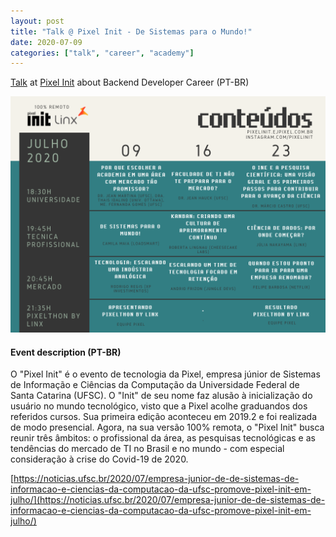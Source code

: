 ```yaml
---
layout: post
title: "Talk @ Pixel Init - De Sistemas para o Mundo!"
date: 2020-07-09
categories: ["talk", "career", "academy"]
---
```


[Talk](pixelinit.ejpixel.com.br) at [Pixel Init](pixelinit.ejpixel.com.br) about Backend Developer Career (PT-BR)

![Pixel Init Schedule](/assets/pixel_init.png)

#### Event description (PT-BR)

O "Pixel Init" é o evento de tecnologia da Pixel, empresa júnior de Sistemas de Informação e Ciências da Computação da Universidade Federal de Santa Catarina (UFSC). O "Init" de seu nome faz alusão à inicialização do usuário no mundo tecnológico, visto que a Pixel acolhe graduandos dos referidos cursos. Sua primeira edição aconteceu em 2019.2 e foi realizada de modo presencial. Agora, na sua versão 100% remota, o "Pixel Init" busca reunir três âmbitos: o profissional da área, as pesquisas tecnológicas e as tendências do mercado de TI no Brasil e no mundo - com especial consideração à crise do Covid-19 de 2020.

[https://noticias.ufsc.br/2020/07/empresa-junior-de-de-sistemas-de-informacao-e-ciencias-da-computacao-da-ufsc-promove-pixel-init-em-julho/](https://noticias.ufsc.br/2020/07/empresa-junior-de-de-sistemas-de-informacao-e-ciencias-da-computacao-da-ufsc-promove-pixel-init-em-julho/)
